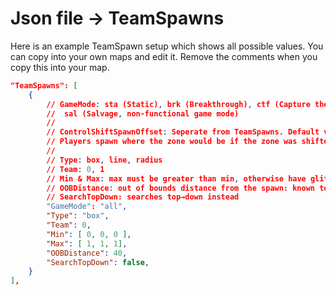 # Json file → TeamSpawns
Here is an example TeamSpawn setup which shows all possible values. You can copy into your own maps and edit it. Remove the comments when you copy this into your map.

```json
"TeamSpawns": [
    {
        // GameMode: sta (Static), brk (Breakthrough), ctf (Capture the Flag), esc (Escort), all,
        //  sal (Salvage, non-functional game mode)
        //
        // ControlShiftSpawnOffset: Seperate from TeamSpawns. Default value is 0.2, i.e. 20%
        // Players spawn where the zone would be if the zone was shifted back X%
        //
        // Type: box, line, radius
        // Team: 0, 1
        // Min & Max: max must be greater than min, otherwise have glitchy spawn area
        // OOBDistance: out of bounds distance from the spawn: known to be used for BRK
        // SearchTopDown: searches top→down instead
        "GameMode": "all",
        "Type": "box",
        "Team": 0,
        "Min": [ 0, 0, 0 ],
        "Max": [ 1, 1, 1],
        "OOBDistance": 40,
        "SearchTopDown": false,
	}
],
```